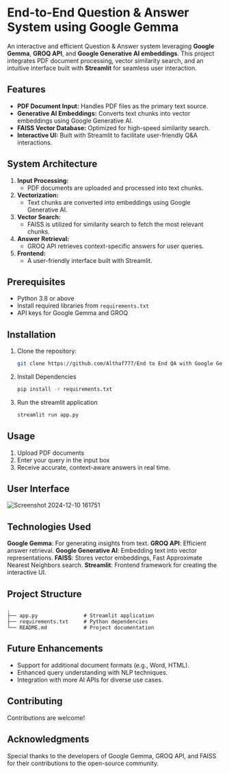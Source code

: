 # End-to-End Question & Answer System using Google Gemma 

An interactive and efficient Question & Answer system leveraging **Google Gemma**, **GROQ API**, and **Google Generative AI embeddings**. This project integrates PDF document processing, vector similarity search, and an intuitive interface built with **Streamlit** for seamless user interaction.  

## Features  
- **PDF Document Input:** Handles PDF files as the primary text source.  
- **Generative AI Embeddings:** Converts text chunks into vector embeddings using Google Generative AI.  
- **FAISS Vector Database:** Optimized for high-speed similarity search.  
- **Interactive UI:** Built with Streamlit to facilitate user-friendly Q&A interactions.  

## System Architecture  
1. **Input Processing:**  
   - PDF documents are uploaded and processed into text chunks.  
2. **Vectorization:**  
   - Text chunks are converted into embeddings using Google Generative AI.  
3. **Vector Search:**  
   - FAISS is utilized for similarity search to fetch the most relevant chunks.  
4. **Answer Retrieval:**  
   - GROQ API retrieves context-specific answers for user queries.  
5. **Frontend:**  
   - A user-friendly interface built with Streamlit.  

## Prerequisites  
- Python 3.8 or above  
- Install required libraries from `requirements.txt`  
- API keys for Google Gemma and GROQ  

## Installation  
1. Clone the repository:  
   ```bash
   git clone https://github.com/Althaf777/End to End QA with Google Gemma.git

2. Install Dependencies
   ```bash
   pip install -r requirements.txt

3. Run the streamlit application
    ```bash
   streamlit run app.py

## Usage
1. Upload PDF documents
2. Enter your query in the input box
3. Receive accurate, context-aware answers in real time.

## User Interface
![Screenshot 2024-12-10 161751](https://github.com/user-attachments/assets/1167bf44-76c5-4b39-8e38-df6961409cb4)

## Technologies Used
**Google Gemma**: For generating insights from text.
**GROQ API**: Efficient answer retrieval.
**Google Generative AI**: Embedding text into vector representations.
**FAISS**: Stores vector embeddings, Fast Approximate Nearest Neighbors search.
**Streamlit**: Frontend framework for creating the interactive UI.

## Project Structure
```plaintext
.
├── app.py               # Streamlit application
├── requirements.txt     # Python dependencies
└── README.md            # Project documentation
```

## Future Enhancements
- Support for additional document formats (e.g., Word, HTML).
- Enhanced query understanding with NLP techniques.
- Integration with more AI APIs for diverse use cases.


## Contributing
Contributions are welcome! 

## Acknowledgments
Special thanks to the developers of Google Gemma, GROQ API, and FAISS for their contributions to the open-source community.





   

